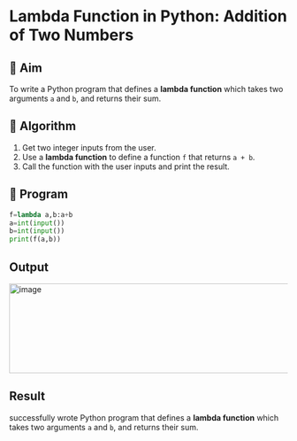 # Lambda Function in Python: Addition of Two Numbers

## 🎯 Aim
To write a Python program that defines a **lambda function** which takes two arguments `a` and `b`, and returns their sum.

## 🧠 Algorithm
1. Get two integer inputs from the user.
2. Use a **lambda function** to define a function `f` that returns `a + b`.
3. Call the function with the user inputs and print the result.

## 🧾 Program
```py
f=lambda a,b:a+b
a=int(input())
b=int(input())
print(f(a,b))
```

## Output
<img width="1123" height="162" alt="image" src="https://github.com/user-attachments/assets/a4ee8f38-7ce0-4d94-b8a7-341c3e293fdb" />

## Result
successfully wrote Python program that defines a **lambda function** which takes two arguments `a` and `b`, and returns their sum.

